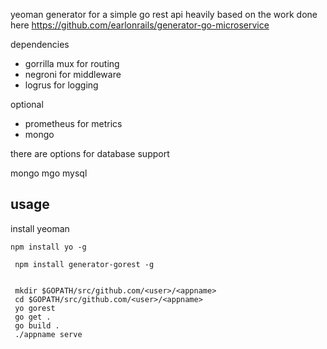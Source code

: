yeoman generator for a simple go rest api
heavily based on the work done here https://github.com/earlonrails/generator-go-microservice

dependencies

- gorrilla mux for routing
- negroni for middleware
- logrus for logging

optional

- prometheus for metrics
- mongo

there are options for database support

mongo mgo
mysql 


## usage

install yeoman

```npm install yo -g ```

``` npm install generator-gorest -g```

``` 
  
 mkdir $GOPATH/src/github.com/<user>/<appname>
 cd $GOPATH/src/github.com/<user>/<appname>
 yo gorest
 go get .
 go build .
 ./appname serve
 
 ```
